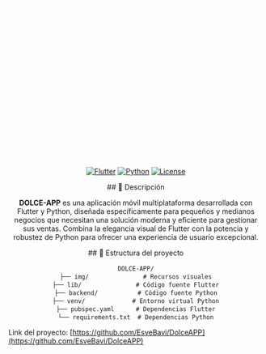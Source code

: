 <div align="center">

[<img src="./img/DOLCE-APP.gif" width="300" alt="DOLCE-APP Demo">](img/DOLCE-APP.gif)

[![Flutter](https://img.shields.io/badge/Flutter-%2302569B.svg?style=for-the-badge&logo=Flutter&logoColor=white)](https://flutter.dev)
[![Python](https://img.shields.io/badge/python-3670A0?style=for-the-badge&logo=python&logoColor=ffdd54)](https://www.python.org)
[![License](https://img.shields.io/badge/license-MIT-blue.svg?style=for-the-badge)](LICENSE)

</div>
<div align="center">
## 📱 Descripción

**DOLCE-APP** es una aplicación móvil multiplataforma desarrollada con Flutter y Python, diseñada específicamente para pequeños y medianos negocios que necesitan una solución moderna y eficiente para gestionar sus ventas. Combina la elegancia visual de Flutter con la potencia y robustez de Python para ofrecer una experiencia de usuario excepcional.
</div>

<div align="center">
## 📁 Estructura del proyecto

```
DOLCE-APP/
├── img/               # Recursos visuales
├── lib/               # Código fuente Flutter
├── backend/           # Código fuente Python
├── venv/             # Entorno virtual Python
├── pubspec.yaml      # Dependencias Flutter
└── requirements.txt  # Dependencias Python
```
</div>



Link del proyecto: [https://github.com/EsveBavi/DolceAPP](https://github.com/EsveBavi/DolceAPP)
 
 
